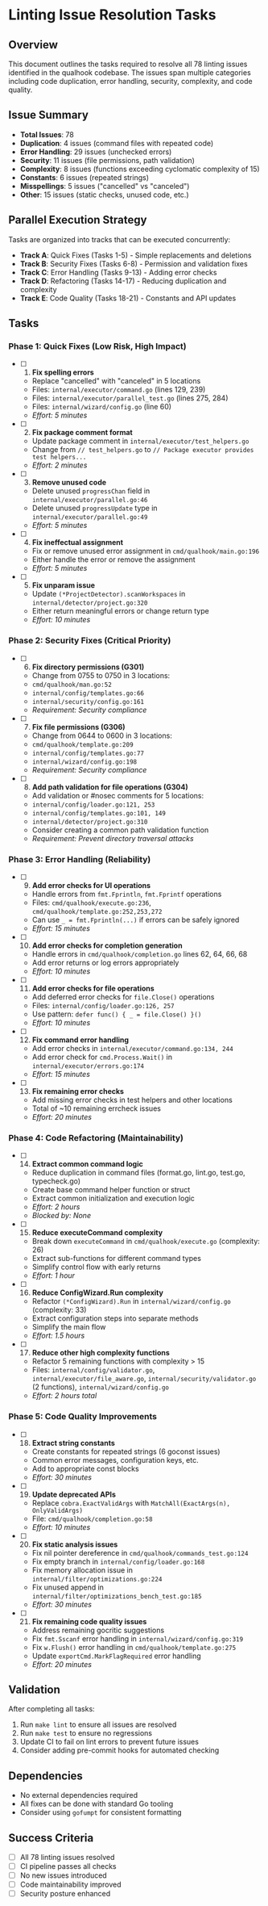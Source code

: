 # Linting Issue Resolution Tasks

## Overview
This document outlines the tasks required to resolve all 78 linting issues identified in the qualhook codebase. The issues span multiple categories including code duplication, error handling, security, complexity, and code quality.

## Issue Summary
- **Total Issues**: 78
- **Duplication**: 4 issues (command files with repeated code)
- **Error Handling**: 29 issues (unchecked errors)
- **Security**: 11 issues (file permissions, path validation)
- **Complexity**: 8 issues (functions exceeding cyclomatic complexity of 15)
- **Constants**: 6 issues (repeated strings)
- **Misspellings**: 5 issues ("cancelled" vs "canceled")
- **Other**: 15 issues (static checks, unused code, etc.)

## Parallel Execution Strategy

Tasks are organized into tracks that can be executed concurrently:
- **Track A**: Quick Fixes (Tasks 1-5) - Simple replacements and deletions
- **Track B**: Security Fixes (Tasks 6-8) - Permission and validation fixes
- **Track C**: Error Handling (Tasks 9-13) - Adding error checks
- **Track D**: Refactoring (Tasks 14-17) - Reducing duplication and complexity
- **Track E**: Code Quality (Tasks 18-21) - Constants and API updates

## Tasks

### Phase 1: Quick Fixes (Low Risk, High Impact)

- [ ] 1. **Fix spelling errors**
  - Replace "cancelled" with "canceled" in 5 locations
  - Files: `internal/executor/command.go` (lines 129, 239)
  - Files: `internal/executor/parallel_test.go` (lines 275, 284)
  - Files: `internal/wizard/config.go` (line 60)
  - _Effort: 5 minutes_

- [ ] 2. **Fix package comment format**
  - Update package comment in `internal/executor/test_helpers.go`
  - Change from `// test_helpers.go` to `// Package executor provides test helpers...`
  - _Effort: 2 minutes_

- [ ] 3. **Remove unused code**
  - Delete unused `progressChan` field in `internal/executor/parallel.go:46`
  - Delete unused `progressUpdate` type in `internal/executor/parallel.go:49`
  - _Effort: 5 minutes_

- [ ] 4. **Fix ineffectual assignment**
  - Fix or remove unused error assignment in `cmd/qualhook/main.go:196`
  - Either handle the error or remove the assignment
  - _Effort: 5 minutes_

- [ ] 5. **Fix unparam issue**
  - Update `(*ProjectDetector).scanWorkspaces` in `internal/detector/project.go:320`
  - Either return meaningful errors or change return type
  - _Effort: 10 minutes_

### Phase 2: Security Fixes (Critical Priority)

- [ ] 6. **Fix directory permissions (G301)**
  - Change from 0755 to 0750 in 3 locations:
  - `cmd/qualhook/man.go:52`
  - `internal/config/templates.go:66`
  - `internal/security/config.go:161`
  - _Requirement: Security compliance_

- [ ] 7. **Fix file permissions (G306)**
  - Change from 0644 to 0600 in 3 locations:
  - `cmd/qualhook/template.go:209`
  - `internal/config/templates.go:77`
  - `internal/wizard/config.go:198`
  - _Requirement: Security compliance_

- [ ] 8. **Add path validation for file operations (G304)**
  - Add validation or #nosec comments for 5 locations:
  - `internal/config/loader.go:121, 253`
  - `internal/config/templates.go:101, 149`
  - `internal/detector/project.go:310`
  - Consider creating a common path validation function
  - _Requirement: Prevent directory traversal attacks_

### Phase 3: Error Handling (Reliability)

- [ ] 9. **Add error checks for UI operations**
  - Handle errors from `fmt.Fprintln`, `fmt.Fprintf` operations
  - Files: `cmd/qualhook/execute.go:236`, `cmd/qualhook/template.go:252,253,272`
  - Can use `_ = fmt.Fprintln(...)` if errors can be safely ignored
  - _Effort: 15 minutes_

- [ ] 10. **Add error checks for completion generation**
  - Handle errors in `cmd/qualhook/completion.go` lines 62, 64, 66, 68
  - Add error returns or log errors appropriately
  - _Effort: 10 minutes_

- [ ] 11. **Add error checks for file operations**
  - Add deferred error checks for `file.Close()` operations
  - Files: `internal/config/loader.go:126, 257`
  - Use pattern: `defer func() { _ = file.Close() }()`
  - _Effort: 10 minutes_

- [ ] 12. **Fix command error handling**
  - Add error checks in `internal/executor/command.go:134, 244`
  - Add error check for `cmd.Process.Wait()` in `internal/executor/errors.go:174`
  - _Effort: 15 minutes_

- [ ] 13. **Fix remaining error checks**
  - Add missing error checks in test helpers and other locations
  - Total of ~10 remaining errcheck issues
  - _Effort: 20 minutes_

### Phase 4: Code Refactoring (Maintainability)

- [ ] 14. **Extract common command logic**
  - Reduce duplication in command files (format.go, lint.go, test.go, typecheck.go)
  - Create base command helper function or struct
  - Extract common initialization and execution logic
  - _Effort: 2 hours_
  - _Blocked by: None_

- [ ] 15. **Reduce executeCommand complexity**
  - Break down `executeCommand` in `cmd/qualhook/execute.go` (complexity: 26)
  - Extract sub-functions for different command types
  - Simplify control flow with early returns
  - _Effort: 1 hour_

- [ ] 16. **Reduce ConfigWizard.Run complexity**
  - Refactor `(*ConfigWizard).Run` in `internal/wizard/config.go` (complexity: 33)
  - Extract configuration steps into separate methods
  - Simplify the main flow
  - _Effort: 1.5 hours_

- [ ] 17. **Reduce other high complexity functions**
  - Refactor 5 remaining functions with complexity > 15
  - Files: `internal/config/validator.go`, `internal/executor/file_aware.go`, 
    `internal/security/validator.go` (2 functions), `internal/wizard/config.go`
  - _Effort: 2 hours total_

### Phase 5: Code Quality Improvements

- [ ] 18. **Extract string constants**
  - Create constants for repeated strings (6 goconst issues)
  - Common error messages, configuration keys, etc.
  - Add to appropriate const blocks
  - _Effort: 30 minutes_

- [ ] 19. **Update deprecated APIs**
  - Replace `cobra.ExactValidArgs` with `MatchAll(ExactArgs(n), OnlyValidArgs)`
  - File: `cmd/qualhook/completion.go:58`
  - _Effort: 10 minutes_

- [ ] 20. **Fix static analysis issues**
  - Fix nil pointer dereference in `cmd/qualhook/commands_test.go:124`
  - Fix empty branch in `internal/config/loader.go:168`
  - Fix memory allocation issue in `internal/filter/optimizations.go:224`
  - Fix unused append in `internal/filter/optimizations_bench_test.go:185`
  - _Effort: 30 minutes_

- [ ] 21. **Fix remaining code quality issues**
  - Address remaining gocritic suggestions
  - Fix `fmt.Sscanf` error handling in `internal/wizard/config.go:319`
  - Fix `w.Flush()` error handling in `cmd/qualhook/template.go:275`
  - Update `exportCmd.MarkFlagRequired` error handling
  - _Effort: 20 minutes_

## Validation

After completing all tasks:
1. Run `make lint` to ensure all issues are resolved
2. Run `make test` to ensure no regressions
3. Update CI to fail on lint errors to prevent future issues
4. Consider adding pre-commit hooks for automated checking

## Dependencies

- No external dependencies required
- All fixes can be done with standard Go tooling
- Consider using `gofumpt` for consistent formatting

## Success Criteria

- [ ] All 78 linting issues resolved
- [ ] CI pipeline passes all checks
- [ ] No new issues introduced
- [ ] Code maintainability improved
- [ ] Security posture enhanced